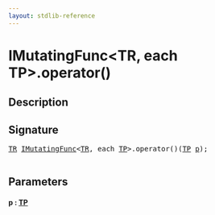 ```yaml
---
layout: stdlib-reference
---
```


# IMutatingFunc\<TR, each TP\>\.operator\(\)

## Description





## Signature 

<pre>
<a href="../interfaces/imutatingfunc-019/index.html#typeparam-TR" class="code_type">TR</a> <a href="../interfaces/imutatingfunc-019/index.html" class="code_type">IMutatingFunc</a>&lt;<a href="../interfaces/imutatingfunc-019/index.html#typeparam-TR" class="code_type">TR</a>, <span class="code_keyword">each</span> <a href="../interfaces/imutatingfunc-019/index.html#typeparam-TP" class="code_type">TP</a>&gt;.operator()(<a href="../interfaces/imutatingfunc-019/index.html#typeparam-TP" class="code_type">TP</a> <a href="operatorx28x29.html#decl-p" class="code_param">p</a>);

</pre>

## Parameters

####  <a id="decl-p"></a>p  : [TP](../interfaces/imutatingfunc-019/index.html#typeparam-TP)

